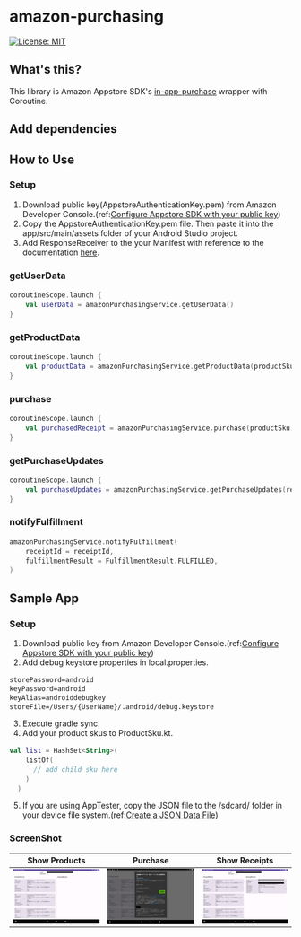 # amazon-purchasing

[![License: MIT](https://img.shields.io/badge/License-MIT-yellow.svg)](https://opensource.org/licenses/MIT)

## What's this?

This library is Amazon Appstore
SDK's [in-app-purchase](https://developer.amazon.com/ja/docs/in-app-purchasing/iap-implement-iap.html)
wrapper with Coroutine.

## Add dependencies

## How to Use

### Setup
1. Download public key(AppstoreAuthenticationKey.pem) from Amazon Developer Console.(ref:[Configure Appstore SDK with your public key](https://developer.amazon.com/docs/appstore-sdk/integrate-appstore-sdk.html#configure-key))
2. Copy the AppstoreAuthenticationKey.pem file. Then paste it into the app/src/main/assets folder of your Android Studio project.
3. Add ResponseReceiver to the your Manifest with reference to the
documentation [here](https://developer.amazon.com/ja/docs/in-app-purchasing/iap-implement-iap.html#responsereceiver).

### getUserData

```kotlin
coroutineScope.launch {
    val userData = amazonPurchasingService.getUserData()
}
```

### getProductData

```kotlin
coroutineScope.launch {
    val productData = amazonPurchasingService.getProductData(productSkus)
}
```

### purchase

```kotlin
coroutineScope.launch {
    val purchasedReceipt = amazonPurchasingService.purchase(productSku)
}
```

### getPurchaseUpdates

```kotlin
coroutineScope.launch {
    val purchaseUpdates = amazonPurchasingService.getPurchaseUpdates(requestAll)
}
```

### notifyFulfillment

```kotlin
amazonPurchasingService.notifyFulfillment(
    receiptId = receiptId,
    fulfillmentResult = FulfillmentResult.FULFILLED,
)
```

## Sample App

### Setup
1. Download public key from Amazon Developer Console.(ref:[Configure Appstore SDK with your public key](https://developer.amazon.com/docs/appstore-sdk/integrate-appstore-sdk.html#configure-key))
2. Add debug keystore properties in local.properties.

```local.properties
storePassword=android
keyPassword=android
keyAlias=androiddebugkey
storeFile=/Users/{UserName}/.android/debug.keystore
```

3. Execute gradle sync.
4. Add your product skus to ProductSku.kt.

```kotlin
val list = HashSet<String>(
    listOf(
      // add child sku here
    )
  )
```

5. If you are using AppTester, copy the JSON file to the /sdcard/ folder in your device file system.(ref:[Create a JSON Data File](https://developer.amazon.com/docs/in-app-purchasing/iap-install-and-configure-app-tester.html#create-a-json-data-file)) 

### ScreenShot

| Show Products | Purchase | Show Receipts |
|:---:|:---:|:---:|
| <img src="app/screenshot/screen1.png" width="300"/> | <img src="app/screenshot/screen2.png" width="300"/> | <img src="app/screenshot/screen3.png" width="300"/> |
